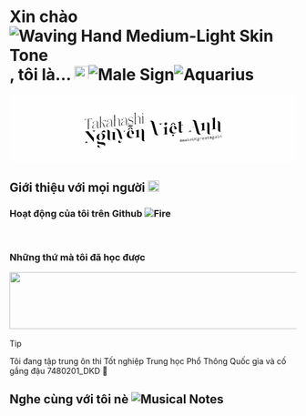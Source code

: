# Xin chào <picture><img src="https://raw.githubusercontent.com/Tarikul-Islam-Anik/Animated-Fluent-Emojis/master/Emojis/Hand%20gestures/Waving%20Hand%20Medium-Light%20Skin%20Tone.png" alt="Waving Hand Medium-Light Skin Tone" width="30" height="30" /></picture>, tôi là... <picture><source media="(prefers-color-scheme: dark)" srcset="https://raw.githubusercontent.com/Tarikul-Islam-Anik/Animated-Fluent-Emojis/master/Emojis/Travel%20and%20places/Cityscape%20at%20Dusk.png"> <img alt="" src="https://raw.githubusercontent.com/Tarikul-Islam-Anik/Animated-Fluent-Emojis/master/Emojis/Travel%20and%20places/Cityscape.png" width="25" height="25" ></picture><picture><img src="https://raw.githubusercontent.com/Tarikul-Islam-Anik/Animated-Fluent-Emojis/master/Emojis/Symbols/Male%20Sign.png" alt="Male Sign" width="25" height="25" /></picture><picture><img src="https://raw.githubusercontent.com/Tarikul-Islam-Anik/Animated-Fluent-Emojis/master/Emojis/Symbols/Aquarius.png" alt="Aquarius" width="25" height="25" /></picture>

<picture>
  <source media="(prefers-color-scheme: dark)" srcset="https://raw.githubusercontent.com/TakahashiNguyen/TakahashiNguyen/output/greeting-dark.gif">
  <img alt="" src="https://raw.githubusercontent.com/TakahashiNguyen/TakahashiNguyen/output/greeting.gif">
</picture>

## Giới thiệu với mọi người <picture><source media="(prefers-color-scheme: dark)" srcset="https://raw.githubusercontent.com/Tarikul-Islam-Anik/Animated-Fluent-Emojis/master/Emojis/Animals/Penguin.png"> <img alt="" src="https://raw.githubusercontent.com/Tarikul-Islam-Anik/Animated-Fluent-Emojis/master/Emojis/Animals/Cat%20Face.png" width="20" height="20" ></picture>

### Hoạt động của tôi trên Github <picture><img src="https://raw.githubusercontent.com/Tarikul-Islam-Anik/Animated-Fluent-Emojis/master/Emojis/Travel%20and%20places/Fire.png" alt="Fire" width="15" height="15" /></picture>

<picture>
  <source media="(prefers-color-scheme: dark)" srcset="https://raw.githubusercontent.com/TakahashiNguyen/TakahashiNguyen/output/stats-dark.svg">
  <img alt="" src="https://raw.githubusercontent.com/TakahashiNguyen/TakahashiNguyen/output/stats.svg">
</picture>

### Những thứ mà tôi đã học được <picture><source media="(prefers-color-scheme: dark)" srcset="https://raw.githubusercontent.com/Tarikul-Islam-Anik/Animated-Fluent-Emojis/master/Emojis/Hand%20gestures/Brain.png"><img alt="" src="https://raw.githubusercontent.com/Tarikul-Islam-Anik/Animated-Fluent-Emojis/master/Emojis/People%20with%20professions/Man%20Technologist%20Light%20Skin%20Tone.png" width="15" height="15"></picture>

<picture>
  <source media="(prefers-color-scheme: dark)" srcset="https://skillicons.dev/icons?i=github%2Cvscode%2Cdocker%2Ccloudflare%2Cpy%2Cvim%2Ccpp%2Cnestjs%2Cnodejs%2Candroidstudio%2Clinux%2Cwindows%2Cmysql">
  <img alt="" src="https://skillicons.dev/icons?i=github,vscode,docker,cloudflare,py,vim,cpp,nestjs,nodejs,androidstudio,linux,windows,mysql&theme=light" width="900" height="100">
</picture>

> [!TIP]
> Tôi đang tập trung ôn thi Tốt nghiệp Trung học Phổ Thông Quốc gia và cố gắng đậu 7480201_DKD 🥰

## Nghe cùng với tôi nè <picture><img src="https://raw.githubusercontent.com/Tarikul-Islam-Anik/Animated-Fluent-Emojis/master/Emojis/Objects/Musical%20Notes.png" alt="Musical Notes" width="20" height="20" /></picture>

<picture>
  <source media="(prefers-color-scheme: dark)" srcset="https://data-card-for-spotify.herokuapp.com/api/card?user_id=31y4j5i6zru4mnmqsvx5cqqgmp3a&hide_title=true">
  <img alt="" src="https://raw.githubusercontent.com/TakahashiNguyen/TakahashiNguyen/output/musicstats.svg">
</picture>

##

<picture><source media="(prefers-color-scheme: dark)" srcset="https://img.shields.io/endpoint?url=https%3A%2F%2Fhits.dwyl.com%2FTakahashiNguyen%2FTakahashiNguyen.json&style=flat&label=S%E1%BB%91%20l%C6%B0%E1%BB%A3t%20th%C4%83m%20trong%20ng%C3%A0y&labelColor=080808&color=0fadc8"><img alt="" src="https://img.shields.io/endpoint?url=https%3A%2F%2Fhits.dwyl.com%2FTakahashiNguyen%2FTakahashiNguyen.json&style=flat&label=S%E1%BB%91%20l%C6%B0%E1%BB%A3t%20th%C4%83m%20trong%20ng%C3%A0y&labelColor=f05237&color=f7f7f7"></picture>

<!---
  Tạm biệt Github README và takahashi.github.io trong 3 tháng nha!
  Tập trung thi Tốt Nghiệp THPT Quốc Gia.
-->
